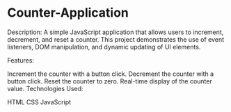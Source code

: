 # Counter-Application
Description:
A simple JavaScript application that allows users to increment, decrement, and reset a counter. This project demonstrates the use of event listeners, DOM manipulation, and dynamic updating of UI elements.

Features:

Increment the counter with a button click.
Decrement the counter with a button click.
Reset the counter to zero.
Real-time display of the counter value.
Technologies Used:

HTML
CSS
JavaScript
